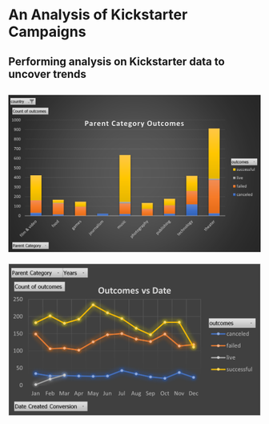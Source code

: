 # An Analysis of Kickstarter Campaigns
Performing analysis on Kickstarter data to uncover trends
---
![barchart1](barchart1.png)
---
![linechart1](linechart1.png)
